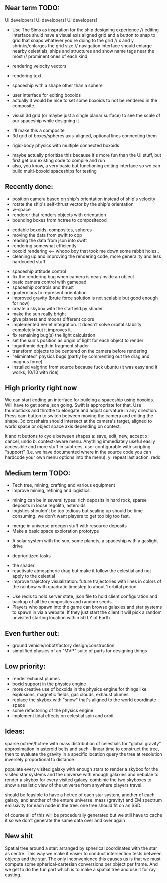 ## Near term TODO:

UI developers! UI developers! UI developers!

* Use The Sims as inspration for the ship designing experience
// editing interface shuld have a visual axis aligned grid and a button to snap to grid that snaps whatever you're doing to the grid
// x and y shrinks/enlarges the grid size
// navigation interface should enlarge nearby celestials, ships and structures and show name tags near the most
// prominent ones of each kind

* rendering velocity vectors
* rendering text
* spaceship with a shape other than a sphere
 - user interface for editing boxoids
 - actually it would be nice to set some boxoids to not be rendered in the composite..
* visual 3d grid (or maybe just a single planar surface) to see the scale of our spaceship while designing it
 - I'll make this a composite
 - 3d grid of boxes/spheres axis-aligned, optional lines connecting them
* rigid-body physics with multiple connected boxoids
 - maybe actually prioritize this because it's more fun than the UI stuff, but first get our existing code to compile and run
 - also, you know, a very basic but functioning editing interface so we can build multi-boxoid spaceships for testing

## Recently done:

* position camera based on ship's orientation instead of ship's velocity
* rotate the ship's self-thrust vector by the ship's orientation
* w-space
* renderer that renders objects with orientation
* bounding boxes from hctree to compositecod
 - codable boxoids, composites, spheres
 - moving the data from swift to cpp
 - reading the data from json into swift
 - rendering somewhat efficiently
 - boxoid rendering <-- whooo boy that took me down some rabbit holes..
 - cleaning up and improving the rendering code, more generality and less hardcoded stuff
* spaceship attitude control
* fix the rendering bug when camera is near/inside an object
* basic camera control with gamepad
* spaceship controls and thrust
* quaternions to represent orientation
* improved gravity (brute force solution is not scalable but good enough for now)
* create a skybox with the starfield.py shader
* make the sun really bright
* give planets and moons different colors
* implemented Verlet integration. It doesn't solve orbital stability completely but it improves it.
* fix remaining bug(s) the light calculation
* set the sun's position as origin of light for each object to render
* logarithmic depth in fragment shader
* transform objects to be centered on the camera before rendering
* "eliminated" physics bugs (partly by commenting out the drag and magnus force)
* installed valgrind from source because fuck ubuntu (it was easy and it works, 10/10 with rice)

## High priority right now

We can start coding an interface for building a spaceship using boxoids. Will have to get some json going. Swift is appropriate for that.
Use thumbsticks and throttle to elongate and adjust curvature in any direction.
Press cam button to switch between moving the camera and editing the shape.
3d crosshairs should intersect at the camera's target, aligned to world space or object space axis depending on context.

lt and rt buttons to cycle between shapes
a: save, edit, new, accept
x: cancel, undo
b: context-aware menu. Anything immediately useful easily accessible and more stuff in subtrees, user configurable with scripting "support" (i.e. we have documented where in the source code you can hardcode your own menu options into the menu).
y: repeat last action, redo


## Medium term TODO:

* Tech tree, mining, crafting and various equipment
* improve mining, refining and logistics
 - mining can be in several types: rich deposits in hard rock, sparse deposits in loose regolith, asteroids
 - logistics shouldn't be too tedious but scaling up should be time-consuming. we don't want players to get too big too fast.
* merge in universe procgen stuff with resource deposits
* Make a basic space exploration prototype
 - A solar system with the sun, some planets, a spaceship with a gaslight drive
* deprioritized tasks
 - the shader
 - reactivate atmospheric drag but make it follow the celestial and not apply to the celestial
 - improve trajectory visualization: future trajectories with lines in colors of the rainbow with quadratic timestep to about 1 orbital period
* Use redis to hold server state, json file to hold client configuration and backup of all the composites and random seeds.
* Players who spawn into the game can browse galaxies and star systems to spawn in via a website. If they just start
the client it will pick a random unvisited starting location within 50 LY of Earth.


## Even further out:

* ground vehicle/robot/factory design/construction
* simplified physics of an "MVP" suite of parts for designing things


## Low priority:

* render exhaust plumes
* boxid support in the physics engine
* more creative use of boxoids in the physics engine for things like explosions, magnetic fields, gas clouds, exhaust plumes
* replace the skybox with "snow" that's aligned to the world coordinate space
* some refactoring of the physics engine
* implement tidal effects on celestial spin and orbit


## Ideas:

sparse octree/hctree with mass distribution of celestials for "global gravity" approximation in asteroid belts and such - linear time to construct the tree, then to evaluate the gravity in a specific location query the tree at resolution inversely proportional to distance

populate every visited galaxy with enough stars to render a skybox for the visited star systems and the universe with enough galaxies and nebulae to render a skybox for every visited galaxy. combinie the two skyboxes to show a realistic view of the universe from anywhere players travel.

should be feasible to have a hctree of each star system, another of each galaxy, and another of the enture universe. mass (gravity) and EM spectrum emissivity for each node in the tree. one tree should fit on an SSD.

of course all of this will be procedurally generated but we still have to cache it so we don't generate the same data over and over again

## New shit

Spatial tree around a star: arranged by spherical coordinates with the star as centre. This way we make it easier to conduct intersection tests between objects and the star. The only inconvenience this causes us is that we must compute some spherical-cartesian conversions per object per frame. And we get to do the fun part which is to make a spatial tree and use it for ray casting.

